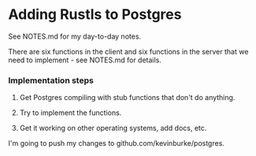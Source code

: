 # Adding Rustls to Postgres

See NOTES.md for my day-to-day notes.

There are six functions in the client and six functions in the server that we
need to implement - see NOTES.md for details.

### Implementation steps

1) Get Postgres compiling with stub functions that don't do anything.

2) Try to implement the functions.

3) Get it working on other operating systems, add docs, etc.

I'm going to push my changes to github.com/kevinburke/postgres.

